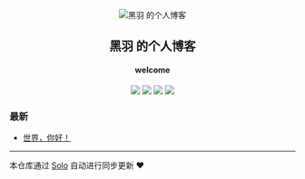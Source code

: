 <p align="center"><img alt="黑羽 的个人博客" src="https://static.b3log.org/images/brand/solo-32.png"></p><h2 align="center">
黑羽 的个人博客
</h2>

<h4 align="center">welcome</h4>
<p align="center"><a title="黑羽 的个人博客" target="_blank" href="https://github.com/thetbw/solo-blog"><img src="https://img.shields.io/github/last-commit/thetbw/solo-blog.svg?style=flat-square&color=FF9900"></a>
<a title="GitHub repo size in bytes" target="_blank" href="https://github.com/thetbw/solo-blog"><img src="https://img.shields.io/github/repo-size/thetbw/solo-blog.svg?style=flat-square"></a>
<a title="Solo Version" target="_blank" href="https://github.com/b3log/solo/releases"><img src="https://img.shields.io/badge/solo-3.6.1-f1e05a.svg?style=flat-square&color=blueviolet"></a>
<a title="Hits" target="_blank" href="https://github.com/b3log/hits"><img src="https://hits.b3log.org/thetbw/solo-blog.svg"></a></p>

### 最新

* [世界，你好！](https://thetbw.xyz/hello-solo)



---

本仓库通过 [Solo](https://github.com/b3log/solo) 自动进行同步更新 ❤️ 